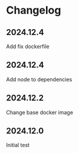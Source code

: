 # Changelog

## 2024.12.4

Add fix dockerfile

## 2024.12.4

Add node to dependencies

## 2024.12.2

Change base docker image

## 2024.12.0

Initial test